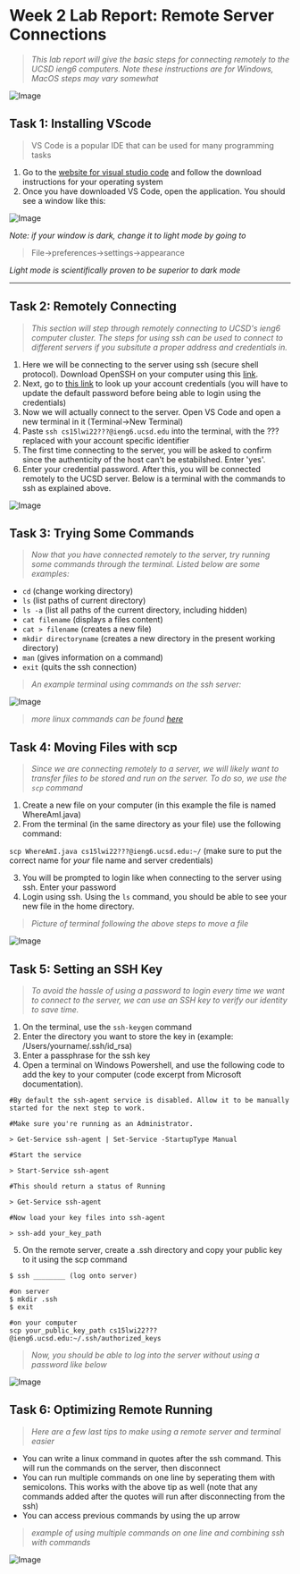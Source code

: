 # Week 2 Lab Report: Remote Server Connections

> *This lab report will give the basic steps for connecting remotely to the UCSD ieng6 computers. Note these instructions are for Windows, MacOS steps may vary somewhat*

![Image](images/sshmeme.jpg)

## Task 1: Installing VScode
> VS Code is a popular IDE that can be used for many programming tasks

1. Go to the [website for visual studio code]( https://code.visualstudio.com/)  and follow the download instructions for your operating system
2. Once you have downloaded VS Code, open the application. You  should see a window like this:

![Image](images/vscode.PNG)

*Note: if your window is dark, change it to light mode by going to*
 > File->preferences->settings->appearance

 *Light mode is scientifically proven to be superior to dark mode*

---

## Task 2: Remotely Connecting
> *This section will step through remotely connecting to UCSD's ieng6 computer cluster. The steps for using ssh can be used to connect to different servers if you subsitute a proper address and credentials in.*

1.  Here we will be connecting to the server using ssh (secure shell protocol). Download OpenSSH on your computer using this [link](https://docs.microsoft.com/en-us/windows-server/administration/openssh/openssh_install_firstuse).
2. Next, go to [this link](https://sdacs.ucsd.edu/~icc/index.php) to look up your account credentials (you will have to update the default password before being able to login using the credentials)
3. Now we will actually connect to the server. Open VS Code and open a new terminal in it (Terminal->New Terminal)
4. Paste `ssh cs15lwi22???@ieng6.ucsd.edu` into the terminal, with the ??? replaced with your account specific identifier
5. The first time connecting to the server, you will be asked to confirm since the authenticity of the host can't be estabilshed. Enter 'yes'.
6. Enter your credential password. After this, you will be connected remotely to the UCSD server. Below is a terminal with the commands to ssh as explained above.

![Image](images/sshterminal.png)


## Task 3: Trying Some Commands
> *Now that you have connected remotely to the server, try running some commands through the terminal. Listed below are some examples:*

* `cd` (change working directory)
* `ls` (list paths of current directory)
* `ls -a` (list all paths of the current directory, including hidden)
* `cat filename` (displays a files content)
* `cat > filename` (creates a new file)
* `mkdir directoryname` (creates a new directory in the present working directory)
* `man` (gives information on a command)
* `exit` (quits the ssh connection)

> *An example terminal using commands on the ssh server:*

![Image](images/sshcommands.PNG)

> *more linux commands can be found [here](https://ss64.com/bash/)*

## Task 4: Moving Files with scp
> *Since we are connecting remotely to a server, we will likely want to transfer files to be stored and run on the server. To do so, we use the `scp` command*

 1. Create a new file on your computer (in this example the file is named WhereAmI.java)
 2. From the terminal (in the same directory as your file) use the following command:

 `scp WhereAmI.java cs15lwi22???@ieng6.ucsd.edu:~/` (make sure to put the correct name for *your* file name and server credentials)

 3. You will be prompted to login like when connecting to the server using ssh. Enter your password
4. Login using ssh. Using the `ls` command, you should be able to see your new file in the home directory.


> *Picture of terminal following the above steps to move a file*

![Image](images/scpterminal.png)

## Task 5: Setting an SSH Key
> *To avoid the hassle of using a password to login every time we want to connect to the server, we can use an SSH key to verify our identity to save time.*

1. On the terminal, use the `ssh-keygen` command
2. Enter the directory you want to store the key in (example: /Users/yourname/.ssh/id_rsa)
3. Enter a passphrase for the ssh key
4. Open a terminal on Windows Powershell, and use the following code to add the key to your computer (code excerpt from Microsoft documentation).

```
#By default the ssh-agent service is disabled. Allow it to be manually started for the next step to work.

#Make sure you're running as an Administrator.

> Get-Service ssh-agent | Set-Service -StartupType Manual

#Start the service

> Start-Service ssh-agent

#This should return a status of Running

> Get-Service ssh-agent

#Now load your key files into ssh-agent

> ssh-add your_key_path

```
5. On the remote server, create a .ssh directory and copy your public key to it using the scp command

```
$ ssh ________ (log onto server)

#on server
$ mkdir .ssh
$ exit

#on your computer
scp your_public_key_path cs15lwi22???@ieng6.ucsd.edu:~/.ssh/authorized_keys
```
> *Now, you should be able to log into the server without using a password like below*

![Image](images/sshkeyterminal.png)

## Task 6: Optimizing Remote Running
> *Here are a few last tips to make using a remote server and terminal easier*

* You can write a linux command in quotes after the ssh command. This will run the commands on the server, then disconnect
* You can run multiple commands on one line by seperating them with semicolons. This works with the above tip as well (note that any commands added after the quotes will run after disconnecting from the ssh)
* You can access previous commands by using the up arrow

> *example of using multiple commands on one line and combining ssh with commands*

![Image](images/terminaltips.PNG)